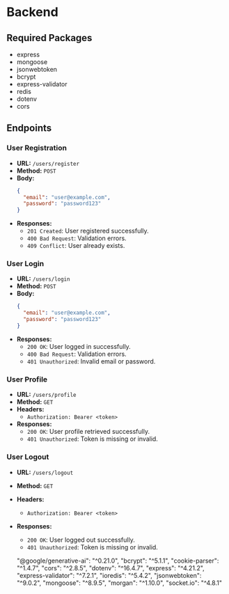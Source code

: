 # Backend

## Required Packages

- express
- mongoose
- jsonwebtoken
- bcrypt
- express-validator
- redis
- dotenv
- cors

## Endpoints

### User Registration

- **URL:** `/users/register`
- **Method:** `POST`
- **Body:**
  ```json
  {
    "email": "user@example.com",
    "password": "password123"
  }
  ```
- **Responses:**
  - `201 Created`: User registered successfully.
  - `400 Bad Request`: Validation errors.
  - `409 Conflict`: User already exists.

### User Login

- **URL:** `/users/login`
- **Method:** `POST`
- **Body:**
  ```json
  {
    "email": "user@example.com",
    "password": "password123"
  }
  ```
- **Responses:**
  - `200 OK`: User logged in successfully.
  - `400 Bad Request`: Validation errors.
  - `401 Unauthorized`: Invalid email or password.

### User Profile

- **URL:** `/users/profile`
- **Method:** `GET`
- **Headers:**
  - `Authorization: Bearer <token>`
- **Responses:**
  - `200 OK`: User profile retrieved successfully.
  - `401 Unauthorized`: Token is missing or invalid.

### User Logout

- **URL:** `/users/logout`
- **Method:** `GET`
- **Headers:**
  - `Authorization: Bearer <token>`
- **Responses:**
  - `200 OK`: User logged out successfully.
  - `401 Unauthorized`: Token is missing or invalid.


  "@google/generative-ai": "^0.21.0",
    "bcrypt": "^5.1.1",
    "cookie-parser": "^1.4.7",
    "cors": "^2.8.5",
    "dotenv": "^16.4.7",
    "express": "^4.21.2",
    "express-validator": "^7.2.1",
    "ioredis": "^5.4.2",
    "jsonwebtoken": "^9.0.2",
    "mongoose": "^8.9.5",
    "morgan": "^1.10.0",
    "socket.io": "^4.8.1"
